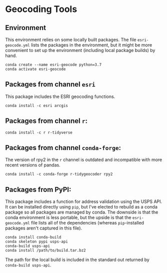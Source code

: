 # Geocoding Tools

## Environment

This environment relies on some locally built packages. The file `esri-geocode.yml` lists the packages in the environment, but it might be more convenient to set up the environment (including local package builds) by hand.

    conda create --name esri-geocode python=3.7
    conda activate esri-geocode

## Packages from channel `esri`

This package includes the ESRI geocoding functions.

    conda install -c esri arcgis

## Packages from channel `r`:

    conda install -c r r-tidyverse

## Packages from channel `conda-forge`:

The version of rpy2 in the `r` channel is outdated and incompatible with more recent versions of pandas.

    conda install -c conda-forge r-tidygeocoder rpy2

## Packages from PyPI:

This package includes a function for address validation using the USPS API. It can be installed directly using `pip`, but I've elected to rebuild as a conda package so all packages are managed by conda. The downside is that the conda environment is less portable, but the upside is that the `esri-geocode.yml` file lists all of the dependencies (whereas `pip`-installed packages aren't captured in this file).

    conda install conda-build
    conda skeleton pypi usps-api
    conda-build usps-api
    conda install /path/to/build.tar.bz2

The path for the local build is included in the standard out returned by `conda-build usps-api`.